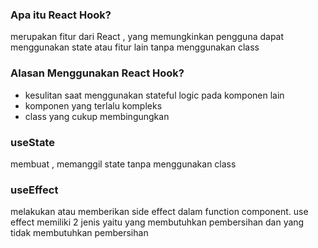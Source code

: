 ### Apa itu React Hook?

merupakan fitur dari React , yang memungkinkan pengguna dapat menggunakan state atau fitur lain tanpa menggunakan class

### Alasan Menggunakan React Hook?

- kesulitan saat menggunakan stateful logic pada komponen lain
- komponen yang terlalu kompleks
- class yang cukup membingungkan

### useState

membuat , memanggil state tanpa menggunakan class

### useEffect

melakukan atau memberikan side effect dalam function component. use effect memiliki 2 jenis yaitu yang membutuhkan pembersihan dan yang tidak membutuhkan pembersihan